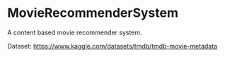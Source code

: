 # MovieRecommenderSystem
A content based movie recommender system.

Dataset: https://www.kaggle.com/datasets/tmdb/tmdb-movie-metadata
